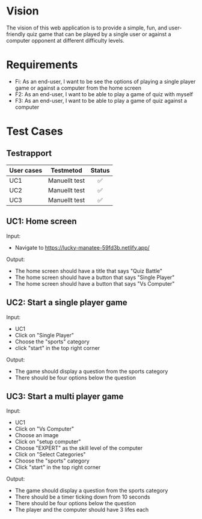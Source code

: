 # Vision

The vision of this web application is to provide a simple, fun, and user-friendly quiz game that can be played by a single user or against a computer opponent at different difficulty levels.

# Requirements

- Fi: As an end-user, I want to be see the options of playing a single player game or against a computer from the home screen
- F2: As an end-user, I want to be able to play a game of quiz with myself
- F3: As an end-user, I want to be able to play a game of quiz against a computer

# Test Cases

## Testrapport

| User cases| Testmetod | Status|       
| --------- |:---------:|:-----:|
| UC1      | Manuellt test   |✅ |
| UC2    | Manuellt test   |✅ |
| UC3    | Manuellt test   |✅ |

## UC1: Home screen

Input:

- Navigate to https://lucky-manatee-59fd3b.netlify.app/

Output:

- The home screen should have a title that says "Quiz Battle"
- The home screen should have a button that says "Single Player"
- The home screen should have a button that says "Vs Computer"

## UC2: Start a single player game

Input:

- UC1
- Click on "Single Player"
- Choose the "sports" category
- click "start" in the top right corner

Output:

- The game should display a question from the sports category
- There should be four options below the question

## UC3: Start a multi player game

Input:

- UC1
- Click on "Vs Computer"
- Choose an image
- Click on "setup computer"
- Choose "EXPERT" as the skill level of the computer
- Click on "Select Categories"
- Choose the "sports" category
- Click "start" in the top right corner

Output:

- The game should display a question from the sports category
- There should be a timer ticking down from 10 seconds
- There should be four options below the question
- The player and the computer should have 3 lifes each